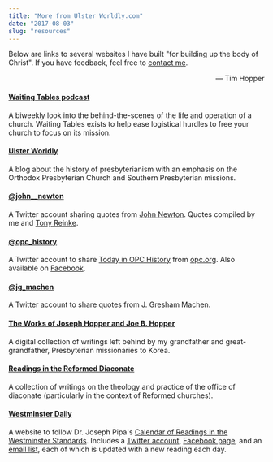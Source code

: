 ```yaml
---
title: "More from Ulster Worldly.com"
date: "2017-08-03"
slug: "resources"
---
```

Below are links to several websites I have built "for building up the body of Christ". If you have feedback, feel free to [contact me](mailto:tim@waiting-tables.com).

<div style="text-align:right;">— Tim Hopper</div>


#### <i class="fa fa-external-link" aria-hidden="true"></i> [Waiting Tables podcast](http://waiting-tables.com)

A biweekly look into the behind-the-scenes of the life and operation of a church. Waiting Tables exists to help ease logistical hurdles to free your church to focus on its mission.


#### <i class="fa fa-external-link" aria-hidden="true"></i> [Ulster Worldly](http://ulsterworldly.com)

A blog about the history of presbyterianism with an emphasis on the Orthodox Presbyterian Church and Southern Presbyterian missions.

#### <i class="fa fa-external-link" aria-hidden="true"></i> [@john__newton](https://twitter.com/john__newton)

A Twitter account sharing quotes from [John Newton](https://en.wikipedia.org/wiki/John_Newton). Quotes compiled by me and [Tony Reinke](http://tonyreinke.com/john-newton/).


#### <i class="fa fa-external-link" aria-hidden="true"></i> [@opc_history](https://twitter.com/opc_history)

A Twitter account to share [Today in OPC History](http://opc.org/today.html) from [opc.org](http://www.opc.org). Also available on [Facebook](https://www.facebook.com/opchistory/).


#### <i class="fa fa-external-link" aria-hidden="true"></i> [@jg_machen](https://twitter.com/jg_machen)

A Twitter account to share quotes from J. Gresham Machen.


#### <i class="fa fa-external-link" aria-hidden="true"></i> [The Works of Joseph Hopper and Joe B. Hopper](http://joseph-hopper.com)

A digital collection of writings left behind by my grandfather and great-grandfather, Presbyterian missionaries to Korea.

#### <i class="fa fa-external-link" aria-hidden="true"></i> [Readings in the Reformed Diaconate](http://reformeddeacon.com/)

A collection of writings on the theology and practice of the office of diaconate (particularly in the context of Reformed churches).

#### <i class="fa fa-external-link" aria-hidden="true"></i> [Westminster Daily](http://www.reformedconfessions.com/westminster-daily)

A website to follow Dr. Joseph Pipa's [Calendar of Readings in the Westminster Standards](https://www.gpts.edu/resources/documents/Calendar%20Readings%20in%20WestminsterNumbered.pdf). Includes a [Twitter account](twitter.com/refconfessions), [Facebook page](https://www.facebook.com/westminsterdaily/), and an [email list](https://feed.press/e/mailverify?feed_id=westminster-daily), each of which is updated with a new reading each day.

<div class="StatusCake"></div><link rel="stylesheet" media="all" href="https://www.statuscake.com/App/Widget/table.css"/><script type="text/javascript">var PublicID = 'tOHc3TBwd8'; var ShowAd = true; var Status = document.createElement('script'); Status.src = 'https://www.statuscake.com/App/Widget/Widget2JS.js'; Status.type = 'text/javascript'; Status.async = true; var ssc = document.getElementsByTagName('script')[0]; ssc.parentNode.insertBefore(Status, ssc);</script>